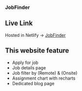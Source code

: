 ### JobFinder

## Live Link

Hosted in Netlify -> [JobFinder](https://job-finders.netlify.app/)

## This website feature

- Apply for job
- Job details page 
- Job filter by (Remote) & (Onsite)
- Assignment chart with recharts
- Dedicated blog page